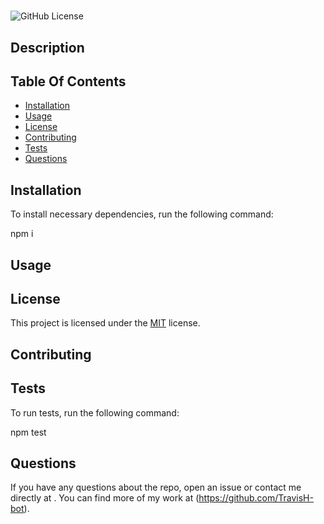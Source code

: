 # 

  ![GitHub License](https://img.shields.io/badge/license-MIT-green.svg)

## Description


## Table Of Contents

* [Installation](#installation)
* [Usage](#usage)
* [License](#license)
* [Contributing](#contributing)
* [Tests](#tests)
* [Questions](#questions)

## Installation 

To install necessary dependencies, run the following command:

npm i

## Usage


## License
This project is licensed under the [MIT](https://choosealicense.com/licenses/mit/) license.

## Contributing


## Tests

To run tests, run the following command:

npm test

## Questions
If you have any questions about the repo, open an issue or contact me directly at . You can find more of my work at  (https://github.com/TravisH-bot).

